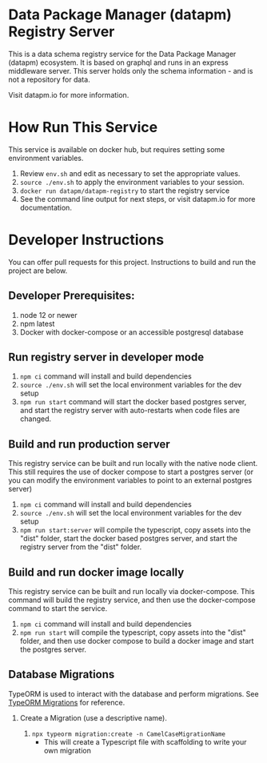 # Data Package Manager (datapm) Registry Server

This is a data schema registry service for the Data Package Manager (datapm) ecosystem. It is based on graphql and runs in an express middleware server. This server holds only the schema information - and is not a repository for data.

Visit datapm.io for more information.

# How Run This Service

This service is available on docker hub, but requires setting some environment variables.

1. Review `env.sh` and edit as necessary to set the appropriate values.
2. `source ./env.sh` to apply the environment variables to your session.
3. `docker run datapm/datapm-registry` to start the registry service
4. See the command line output for next steps, or visit datapm.io for more documentation.

# Developer Instructions

You can offer pull requests for this project. Instructions to build and run the project are below.

## Developer Prerequisites:

1. node 12 or newer
2. npm latest
3. Docker with docker-compose or an accessible postgresql database

## Run registry server in developer mode

1. `npm ci` command will install and build dependencies
2. `source ./env.sh` will set the local environment variables for the dev setup
3. `npm run start` command will start the docker based postgres server, and start the registry server with auto-restarts when code files are changed.

## Build and run production server

This registry service can be built and run locally with the native node client. This still requires the use of docker compose to start a postgres server (or you can modify the environment variables to point to an external postgres server)

1. `npm ci` command will install and build dependencies
2. `source ./env.sh` will set the local environment variables for the dev setup
3. `npm run start:server` will compile the typescript, copy assets into the "dist" folder, start the docker based postgres server, and start the registry server from the "dist" folder.

## Build and run docker image locally

This registry service can be built and run locally via docker-compose. This command will build the registry service, and then use the docker-compose command to start the service.

1. `npm ci` command will install and build dependencies
2. `npm run start` will compile the typescript, copy assets into the "dist" folder, and then use docker compose to build a docker image and start the postgres server.

## Database Migrations

TypeORM is used to interact with the database and perform migrations. See [TypeORM Migrations](https://github.com/typeorm/typeorm/blob/master/docs/migrations.md) for reference.

1. Create a Migration (use a descriptive name).

    1. `npx typeorm migration:create -n CamelCaseMigrationName`
        - This will create a Typescript file with scaffolding to write your own migration
